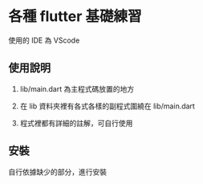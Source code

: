 
# 各種 flutter 基礎練習
使用的 IDE 為 VScode


## 使用說明
1. lib/main.dart 為主程式碼放置的地方

2. 在 lib 資料夾裡有各式各樣的副程式圍繞在 lib/main.dart

3. 程式裡都有詳細的註解，可自行使用

## 安裝

自行依據缺少的部分，進行安裝
